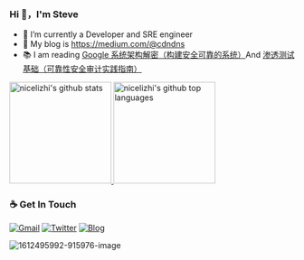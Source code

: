 ### Hi 👋，I'm Steve 


- 🔭 I’m currently a Developer and SRE engineer
- 🌱 My blog is https://medium.com/@cdndns
- :books: I am reading <a href="https://nicelizhi.github.io/me/zh-CN/2023/12/09/book-9787115569257/">Google 系统架构解密（构建安全可靠的系统）</a>And <a href="https://nicelizhi.github.io/me/zh-CN/2023/12/05/book-9787111637417/">渗透测试基础（可靠性安全审计实践指南）</a>

<a href="https://github.com/nicelizhi">
  <img height="180em" src="https://github-readme-stats.vercel.app/api?username=nicelizhi&show_icons=true&theme=buefy&count_private=true" alt="nicelizhi's github stats" /> 
  <img height="180em" src="https://github-readme-stats.vercel.app/api/top-langs/?username=nicelizhi&theme=buefy&layout=compact" alt="nicelizhi's github top languages" /> 
</a>

### ☕ Get In Touch
[![Gmail](https://img.shields.io/badge/-Gmail?style=flat&logo=Gmail&logoColor=white)](mailto:nice.lizhi@gmail.com)
[![Twitter](https://img.shields.io/badge/-Twitter?style=flat&logo=Twitter&logoColor=white)](https://twitter.com/kongfaceworld)
[![Blog](https://img.shields.io/badge/Blog-orange)](https://medium.com/@cdndns)

![1612495992-915976-image](https://github.com/nicelizhi/nicelizhi/assets/34465153/2912927a-675b-43d5-997e-10b868ef158f)
